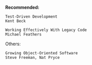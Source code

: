**Recommended:**
```
Test-Driven Development
Kent Beck
```

```
Working Effectively With Legacy Code
Michael Feathers
```

Others:
```
Growing Object-Oriented Software
Steve Freeman, Nat Pryce
```
